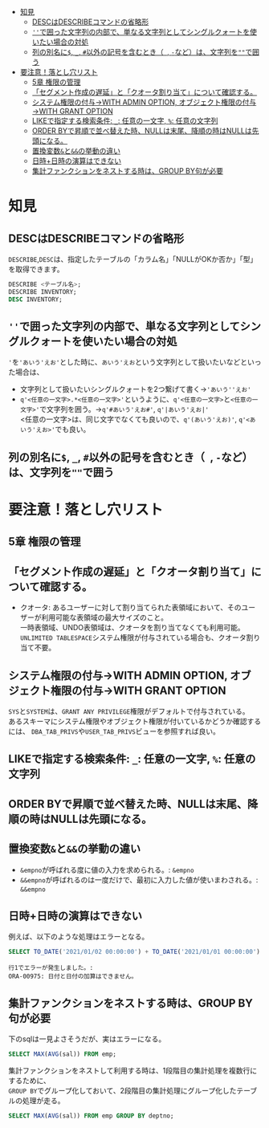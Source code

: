 - [知見](#知見)
  - [DESCはDESCRIBEコマンドの省略形](#descはdescribeコマンドの省略形)
  - [`''`で囲った文字列の内部で、単なる文字列としてシングルクォートを使いたい場合の対処](#で囲った文字列の内部で単なる文字列としてシングルクォートを使いたい場合の対処)
  - [列の別名に`$`, `_`, `#`以外の記号を含むとき（` `, `-`など）は、文字列を`""`で囲う](#列の別名に-_-以外の記号を含むとき---などは文字列をで囲う)
- [要注意！落とし穴リスト](#要注意落とし穴リスト)
  - [5章 権限の管理](#5章-権限の管理)
  - [「セグメント作成の遅延」と「クオータ割り当て」について確認する。](#セグメント作成の遅延とクオータ割り当てについて確認する)
  - [システム権限の付与→WITH ADMIN OPTION, オブジェクト権限の付与→WITH GRANT OPTION](#システム権限の付与with-admin-option-オブジェクト権限の付与with-grant-option)
  - [LIKEで指定する検索条件: `_`: 任意の一文字, `%`: 任意の文字列](#likeで指定する検索条件-_-任意の一文字--任意の文字列)
  - [ORDER BYで昇順で並べ替えた時、NULLは末尾、降順の時はNULLは先頭になる。](#order-byで昇順で並べ替えた時nullは末尾降順の時はnullは先頭になる)
  - [置換変数`&`と`&&`の挙動の違い](#置換変数との挙動の違い)
  - [日時+日時の演算はできない](#日時日時の演算はできない)
  - [集計ファンクションをネストする時は、GROUP BY句が必要](#集計ファンクションをネストする時はgroup-by句が必要)

# 知見
## DESCはDESCRIBEコマンドの省略形
`DESCRIBE`,`DESC`は、指定したテーブルの「カラム名」「NULLがOKか否か」「型」を取得できます。
```sql
DESCRIBE <テーブル名>;
DESCRIBE INVENTORY;
DESC INVENTORY;
```

## `''`で囲った文字列の内部で、単なる文字列としてシングルクォートを使いたい場合の対処
`'`を`'あいう'えお'`とした時に、`あいう'えお`という文字列として扱いたいなどといった場合は、
- 文字列として扱いたいシングルクォートを2つ繋げて書く→`'あいう''えお'`
- `q'<任意の一文字>.*<任意の一文字>'`というように、`q'<任意の一文字>`と`<任意の一文字>'`で文字列を囲う。→`q'#あいう'えお#'`, `q'|あいう'えお|'`<br>
<任意の一文字>は、同じ文字でなくても良いので、`q'(あいう'えお)'`, `q'<あいう'えお>'`でも良い。

## 列の別名に`$`, `_`, `#`以外の記号を含むとき（` `, `-`など）は、文字列を`""`で囲う

# 要注意！落とし穴リスト
## 5章 権限の管理
## 「セグメント作成の遅延」と「クオータ割り当て」について確認する。
- クオータ: あるユーザーに対して割り当てられた表領域において、そのユーザーが利用可能な表領域の最大サイズのこと。<br>一時表領域、UNDO表領域は、クオータを割り当てなくても利用可能。<br>
`UNLIMITED TABLESPACE`システム権限が付与されている場合も、クオータ割り当て不要。

## システム権限の付与→WITH ADMIN OPTION, オブジェクト権限の付与→WITH GRANT OPTION
`SYS`と`SYSTEM`は、`GRANT ANY PRIVILEGE`権限がデフォルトで付与されている。<br>
あるスキーマにシステム権限やオブジェクト権限が付いているかどうか確認するには、
`DBA_TAB_PRIVS`や`USER_TAB_PRIVS`ビューを参照すれば良い。

## LIKEで指定する検索条件: `_`: 任意の一文字, `%`: 任意の文字列
## ORDER BYで昇順で並べ替えた時、NULLは末尾、降順の時はNULLは先頭になる。
## 置換変数`&`と`&&`の挙動の違い
- `&empno`が呼ばれる度に値の入力を求められる。: `&empno`
- `&&empno`が呼ばれるのは一度だけで、最初に入力した値が使いまわされる。: `&&empno`

## 日時+日時の演算はできない
例えば、以下のような処理はエラーとなる。
```sql
SELECT TO_DATE('2021/01/02 00:00:00') + TO_DATE('2021/01/01 00:00:00') FROM DUAL;
```

```
行1でエラーが発生しました。:
ORA-00975: 日付と日付の加算はできません。
```

## 集計ファンクションをネストする時は、GROUP BY句が必要
下のsqlは一見よさそうだが、実はエラーになる。
```sql
SELECT MAX(AVG(sal)) FROM emp;
```

集計ファンクションをネストして利用する時は、1段階目の集計処理を複数行にするために、<br>
`GROUP BY`でグループ化しておいて、2段階目の集計処理にグループ化したテーブルの処理が走る。
```sql
SELECT MAX(AVG(sal)) FROM emp GROUP BY deptno;
```
